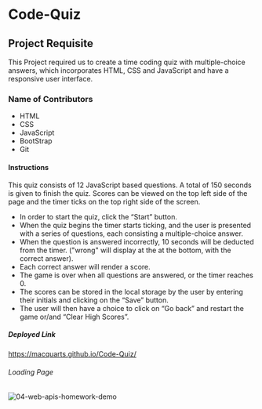 # Code-Quiz

## Project Requisite
This Project required us to create a time coding quiz with multiple-choice answers, which incorporates HTML, CSS and JavaScript and have a responsive user interface.

### Name of Contributors

- HTML 
- CSS 
- JavaScript
- BootStrap
- Git

#### Instructions
This quiz consists of 12 JavaScript based questions. 
A total of 150 seconds is given to finish the quiz.
Scores can be viewed on the top left side of the page and the timer ticks on the top right side of the screen.

- In order to start the quiz, click the “Start” button.
- When the quiz begins the timer starts ticking, and the user is presented with a series of questions, each consisting a
  multiple-choice answer.
- When the question is answered incorrectly, 10 seconds will be deducted from the timer. ("wrong" will display at the at
  the bottom, with the correct answer).
- Each correct answer will render a score.
- The game is over when all questions are answered, or the timer reaches 0.
- The scores can be stored in the local storage by the user by entering their initials and clicking on the “Save” button.
- The user will then have a choice to click on “Go back” and restart the game or/and “Clear High Scores”.


##### Deployed Link
 https://macquarts.github.io/Code-Quiz/
 
###### Loading Page
 ![04-web-apis-homework-demo](https://user-images.githubusercontent.com/75565115/113411959-adf35300-93e9-11eb-85f4-c98c4dda6a61.gif)

